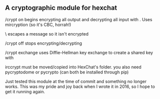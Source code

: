 ## A cryptographic module for hexchat ##

/crypt on <key>              begins encrypting all output and decrypting all input with <key>. Uses mircryption (so it's CBC, horrah!)

\                            escapes a message so it isn't encrypted

/crypt off                   stops encrypting/decrypting

/crypt exchange <username>   uses Diffie-Hellman key exchange to create a shared key with <username>

irccrypt must be moved/copied into HexChat's folder.
you also need pycryptodome or pycrypto (can both be installed through pip)

Just tested this module at the time of commit and something no longer works. This was my pride and joy back when I wrote it in 2016, so I hope to get it running again. 